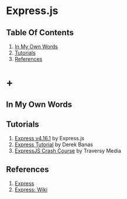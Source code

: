# Express.js

## Table Of Contents
1. [In My Own Words](#in-my-own-words)
1. [Tutorials](#tutorials)
1. [References](#references)
# +

## In My Own Words

## Tutorials
1. [Express v4.16.1](express_v4-16-1) by Express.js
1. [Express Tutorial](express-tutorial) by Derek Banas
1. [ExpressJS Crash Course](expressjs-crash-course) by Traversy Media

## References
1. [Express](https://expressjs.com/)
1. [Express: Wiki](https://en.wikipedia.org/wiki/Express.js)
